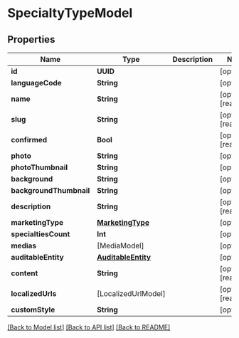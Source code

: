 # SpecialtyTypeModel

## Properties
Name | Type | Description | Notes
------------ | ------------- | ------------- | -------------
**id** | **UUID** |  | [optional] 
**languageCode** | **String** |  | [optional] 
**name** | **String** |  | [optional] [readonly] 
**slug** | **String** |  | [optional] [readonly] 
**confirmed** | **Bool** |  | [optional] [readonly] 
**photo** | **String** |  | [optional] 
**photoThumbnail** | **String** |  | [optional] 
**background** | **String** |  | [optional] 
**backgroundThumbnail** | **String** |  | [optional] 
**description** | **String** |  | [optional] [readonly] 
**marketingType** | [**MarketingType**](MarketingType.md) |  | [optional] 
**specialtiesCount** | **Int** |  | [optional] 
**medias** | [MediaModel] |  | [optional] 
**auditableEntity** | [**AuditableEntity**](AuditableEntity.md) |  | [optional] 
**content** | **String** |  | [optional] [readonly] 
**localizedUrls** | [LocalizedUrlModel] |  | [optional] [readonly] 
**customStyle** | **String** |  | [optional] 

[[Back to Model list]](../README.md#documentation-for-models) [[Back to API list]](../README.md#documentation-for-api-endpoints) [[Back to README]](../README.md)


